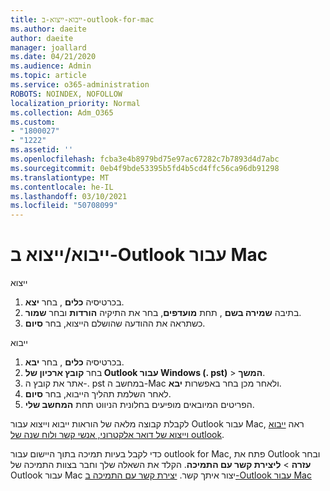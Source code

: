 ```yaml
---
title: ייבוא-ייצוא-ב-outlook-for-mac
ms.author: daeite
author: daeite
manager: joallard
ms.date: 04/21/2020
ms.audience: Admin
ms.topic: article
ms.service: o365-administration
ROBOTS: NOINDEX, NOFOLLOW
localization_priority: Normal
ms.collection: Adm_O365
ms.custom:
- "1800027"
- "1222"
ms.assetid: ''
ms.openlocfilehash: fcba3e4b8979bd75e97ac67282c7b7893d4d7abc
ms.sourcegitcommit: 0eb4f9bde53395b5fd4b5cd4ffc56ca96db91298
ms.translationtype: MT
ms.contentlocale: he-IL
ms.lasthandoff: 03/10/2021
ms.locfileid: "50708099"
---
```

# <a name="importexport-in-outlook-for-mac"></a>ייבוא/ייצוא ב-Outlook עבור Mac 

ייצוא
1. בכרטיסיה **כלים** , בחר **יצא**.
2. בתיבה **שמירה בשם** , תחת **מועדפים**, בחר את התיקיה **הורדות** ובחר **שמור**.
3. כשתראה את ההודעה שהושלם הייצוא, בחר **סיום**.

ייבוא
1. בכרטיסיה **כלים** , בחר **יבא**.
2. בחר **קובץ ארכיון של Outlook עבור Windows (. pst)**  >  **המשך**.
3. אתר את קובץ ה-. pst במחשב ה-Mac ולאחר מכן בחר באפשרות **יבא**.
4. לאחר השלמת תהליך הייבוא, בחר **סיום**.
5. הפריטים המיובאים מופיעים בחלונית הניווט תחת **המחשב שלי**.

לקבלת קבוצה מלאה של הוראות ייבוא וייצוא עבור Outlook עבור Mac, ראה [ייבוא וייצוא של דואר אלקטרוני, אנשי קשר ולוח שנה של outlook](https://support.office.com/article/92577192-3881-4502-b79d-c3bbada6c8ef#ID0EAACAAA=Mac). 

כדי לקבל בעיות תמיכה בתוך היישום עבור outlook for Mac, פתח את Outlook ובחר **עזרה**  >  **ליצירת קשר עם התמיכה**. הקלד את השאלה שלך וחבר בצוות התמיכה של Outlook עבור Mac יצור איתך קשר. [יצירת קשר עם התמיכה ב-Outlook עבור Mac](https://support.microsoft.com/office/contact-support-within-outlook-for-mac-d0410177-8e65-4487-93f7-206a3a3d71a8)